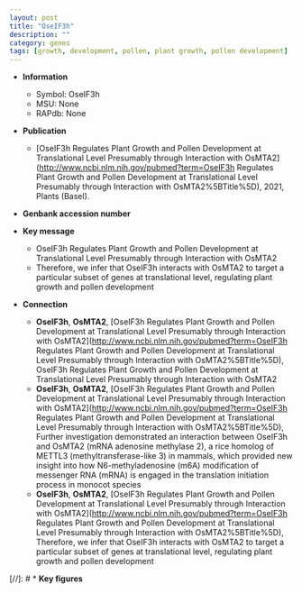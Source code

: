 ```yaml
---
layout: post
title: "OseIF3h"
description: ""
category: genes
tags: [growth, development, pollen, plant growth, pollen development]
---
```


* **Information**  
    + Symbol: OseIF3h  
    + MSU: None  
    + RAPdb: None  

* **Publication**  
    + [OseIF3h Regulates Plant Growth and Pollen Development at Translational Level Presumably through Interaction with OsMTA2](http://www.ncbi.nlm.nih.gov/pubmed?term=OseIF3h Regulates Plant Growth and Pollen Development at Translational Level Presumably through Interaction with OsMTA2%5BTitle%5D), 2021, Plants (Basel).

* **Genbank accession number**  

* **Key message**  
    + OseIF3h Regulates Plant Growth and Pollen Development at Translational Level Presumably through Interaction with OsMTA2
    + Therefore, we infer that OseIF3h interacts with OsMTA2 to target a particular subset of genes at translational level, regulating plant growth and pollen development

* **Connection**  
    + __OseIF3h__, __OsMTA2__, [OseIF3h Regulates Plant Growth and Pollen Development at Translational Level Presumably through Interaction with OsMTA2](http://www.ncbi.nlm.nih.gov/pubmed?term=OseIF3h Regulates Plant Growth and Pollen Development at Translational Level Presumably through Interaction with OsMTA2%5BTitle%5D), OseIF3h Regulates Plant Growth and Pollen Development at Translational Level Presumably through Interaction with OsMTA2
    + __OseIF3h__, __OsMTA2__, [OseIF3h Regulates Plant Growth and Pollen Development at Translational Level Presumably through Interaction with OsMTA2](http://www.ncbi.nlm.nih.gov/pubmed?term=OseIF3h Regulates Plant Growth and Pollen Development at Translational Level Presumably through Interaction with OsMTA2%5BTitle%5D),  Further investigation demonstrated an interaction between OseIF3h and OsMTA2 (mRNA adenosine methylase 2), a rice homolog of METTL3 (methyltransferase-like 3) in mammals, which provided new insight into how N6-methyladenosine (m6A) modification of messenger RNA (mRNA) is engaged in the translation initiation process in monocot species
    + __OseIF3h__, __OsMTA2__, [OseIF3h Regulates Plant Growth and Pollen Development at Translational Level Presumably through Interaction with OsMTA2](http://www.ncbi.nlm.nih.gov/pubmed?term=OseIF3h Regulates Plant Growth and Pollen Development at Translational Level Presumably through Interaction with OsMTA2%5BTitle%5D),  Therefore, we infer that OseIF3h interacts with OsMTA2 to target a particular subset of genes at translational level, regulating plant growth and pollen development

[//]: # * **Key figures**  



